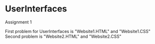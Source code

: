 # UserInterfaces
Assignment 1

First problem for UserInterfaces is "Website1.HTML" and "Website1.CSS"
Second problem is "Website2.HTML" and "Website2.CSS"
